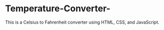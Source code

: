 # Temperature-Converter-
This is a Celsius to Fahrenheit converter using HTML, CSS, and JavaScript.
